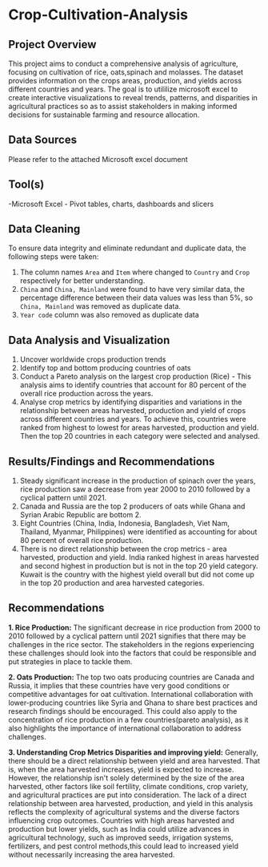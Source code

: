 # Crop-Cultivation-Analysis

## Project Overview

This project aims to conduct a comprehensive analysis of agriculture, focusing on cultivation of rice, oats,spinach and molasses. The dataset provides information on the crops areas,
production, and yields across different countries and years. The goal is to utililize microsoft excel to create interactive visualizations to reveal trends, patterns, and disparities in agricultural practices so as to assist stakeholders in making informed decisions for sustainable farming and resource allocation.

## Data Sources
Please refer to the attached Microsoft excel document

## Tool(s)
-Microsoft Excel - Pivot tables, charts, dashboards and slicers

## Data Cleaning
To ensure data integrity and eliminate redundant and duplicate data, the following steps were taken:
1. The column names `Area` and `Item` where changed to `Country` and `Crop` respectively for better understanding.
2. `China` and `China, Mainland` were found to have very similar data, the percentage difference between their data values was less than 5%, so `China, Mainland` was removed as duplicate data.
3. `Year code` column was also removed as duplicate data

## Data Analysis and Visualization
1. Uncover worldwide crops production trends
2. Identify top and bottom producing countries of oats
4. Conduct a Pareto analysis on the largest crop production (Rice) - This analysis aims to identify countries that account for 80 percent of the overall rice production across the years.
5. Analyse crop metrics by identifying disparities and variations in the relationship between areas harvested, production and yield of crops across different countries and years. To achieve this, countries were ranked from highest to lowest for areas harvested, production and yield. Then the top 20 countries in each category were selected and analysed.

## Results/Findings and Recommendations
1. Steady significant increase in the production of spinach over the years, rice production saw a decrease from year 2000 to 2010 followed by a cyclical pattern until 2021.
2. Canada and Russia are the top 2 producers of oats while Ghana and Syrian Arabic Republic are bottom 2.
3. Eight Countries (China, India, Indonesia, Bangladesh, Viet Nam, Thailand, Myanmar, Philippines) were identified as accounting for about 80 percent of overall rice production.
4. There is no direct relationship between the crop metrics - area harvested, production and yield. India ranked highest in areas harvested and second highest in production but is not in the top 20 yield category. Kuwait is the country with the highest yield overall but did not come up in the top 20 production and area harvested categories.

## Recommendations

**1. Rice Production:** The significant decrease in rice production from 2000 to 2010 followed by a cyclical pattern until 2021 signifies that there may be challenges in the rice sector. The stakeholders in the regions experiencing these challenges should look into the factors that could be responsible and put strategies in place to tackle them.  

**2. Oats Production:** The top two oats producing countries are Canada and Russia, it implies that these countries have very good conditions or competitive advantages for oat cultivation. International  collaboration with lower-producing countries like Syria and Ghana to share best practices and research findings should be encouraged. This could also apply to the concentration of rice production in a few countries(pareto analysis), as it also highlights the importance of international collaboration to address challenges.  

**3. Understanding Crop Metrics Disparities and improving yield:** Generally, there  should be a direct relationship between yield and area harvested. That is, when the area harvested increases, yield is expected to increase. However, the relationship isn't solely determined by the size of the area harvested, other factors like soil fertility, climate conditions, crop variety, and agricultural practices are put into consideration.
The lack of a direct relationship between area harvested, production, and yield in this analysis reflects the complexity of agricultural systems and the diverse factors influencing crop outcomes. Countries with high areas harvested and production but lower yields, such as India could utilize advances in agricultural technology, such as improved seeds, irrigation systems, fertilizers, and pest control methods,this could lead to increased yield without necessarily increasing the area harvested.


